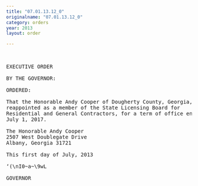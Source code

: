 ```yaml
---
title: "07.01.13.12_0"
originalname: "07.01.13.12_0"
category: orders
year: 2013
layout: order

---
```

<pre>
 

EXECUTIVE ORDER

BY THE GOVERNOR:

ORDERED:

That the Honorable Andy Cooper of Dougherty County, Georgia, is
reappointed as a member of the State Licensing Board for
Residential and General Contractors, for a term of office ending
July 1, 2017.

The Honorable Andy Cooper
2507 West Doublegate Drive
Albany, Georgia 31721

This first day of July, 2013

‘(\nI0~a~\9wL

GOVERNOR

</pre>
